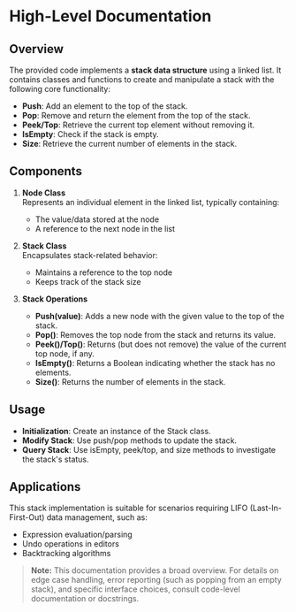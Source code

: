 # High-Level Documentation

## Overview

The provided code implements a **stack data structure** using a linked list. It contains classes and functions to create and manipulate a stack with the following core functionality:

- **Push**: Add an element to the top of the stack.
- **Pop**: Remove and return the element from the top of the stack.
- **Peek/Top**: Retrieve the current top element without removing it.
- **IsEmpty**: Check if the stack is empty.
- **Size**: Retrieve the current number of elements in the stack.

## Components

1. **Node Class**  
   Represents an individual element in the linked list, typically containing:
   - The value/data stored at the node
   - A reference to the next node in the list

2. **Stack Class**  
   Encapsulates stack-related behavior:
   - Maintains a reference to the top node
   - Keeps track of the stack size

3. **Stack Operations**
   - **Push(value)**: Adds a new node with the given value to the top of the stack.
   - **Pop()**: Removes the top node from the stack and returns its value.
   - **Peek()/Top()**: Returns (but does not remove) the value of the current top node, if any.
   - **IsEmpty()**: Returns a Boolean indicating whether the stack has no elements.
   - **Size()**: Returns the number of elements in the stack.

## Usage

- **Initialization**: Create an instance of the Stack class.
- **Modify Stack**: Use push/pop methods to update the stack.
- **Query Stack**: Use isEmpty, peek/top, and size methods to investigate the stack's status.

## Applications

This stack implementation is suitable for scenarios requiring LIFO (Last-In-First-Out) data management, such as:
- Expression evaluation/parsing
- Undo operations in editors
- Backtracking algorithms

> **Note:** This documentation provides a broad overview. For details on edge case handling, error reporting (such as popping from an empty stack), and specific interface choices, consult code-level documentation or docstrings.